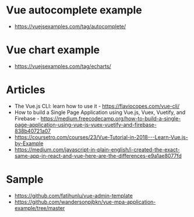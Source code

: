 # Vue autocomplete example #
* https://vuejsexamples.com/tag/autocomplete/

# Vue chart example #
* https://vuejsexamples.com/tag/echarts/

# Articles
* The Vue.js CLI: learn how to use it - https://flaviocopes.com/vue-cli/
* How to build a Single Page Application using Vue.js, Vuex, Vuetify, and Firebase - https://medium.freecodecamp.org/how-to-build-a-single-page-application-using-vue-js-vuex-vuetify-and-firebase-838b40721a07
* https://coursetro.com/courses/23/Vue-Tutorial-in-2018---Learn-Vue.js-by-Example
* https://medium.com/javascript-in-plain-english/i-created-the-exact-same-app-in-react-and-vue-here-are-the-differences-e9a1ae8077fd

# Sample
* https://github.com/fatihunlu/vue-admin-template
* https://github.com/wandersonpjbkn/vue-mpa-application-example/tree/master
